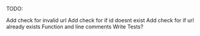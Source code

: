 TODO:

Add check for invalid url
Add check for if id doesnt exist
Add check for if url already exists
Function and line comments
Write Tests?
